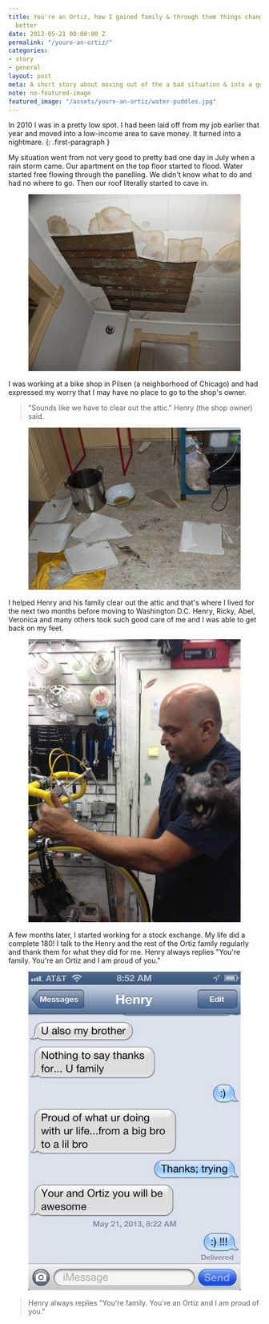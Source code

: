 ```yaml
---
title: You're an Ortiz, how I gained family & through them things changed for the
  better
date: 2013-05-21 00:00:00 Z
permalink: "/youre-an-ortiz/"
categories:
- story
- general
layout: post
meta: A short story about moving out of the a bad situation & into a good one
note: no-featured-image
featured_image: "/assets/youre-an-ortiz/water-puddles.jpg"
---
```


In 2010 I was in a pretty low spot. I had been laid off from my job earlier that year and moved into a low-income area to save money. It turned into a nightmare.
{: .first-paragraph }

My situation went from not very good to pretty bad one day in July when a rain storm came. Our apartment on the top floor started to flood. Water started free flowing through the panelling. We didn't know what to do and had no where to go. Then our roof literally started to cave in.

<figure>
<img src="/assets/youre-an-ortiz/water-logged-ceiling.jpg" alt="Image of the painting the day of" /> 
</figure>

I was working at a bike shop in Pilsen (a neighborhood of Chicago) and had expressed my worry that I may have no place to go to the shop's owner.

> "Sounds like we have to clear out the attic." Henry (the shop owner) said.

<figure>
<img src="/assets/youre-an-ortiz/water-puddles.jpg" alt="My apartment on day 3 when the ceiling started to cave in" /> 
</figure>

I helped Henry and his family clear out the attic and that's where I lived for the next two months before moving to Washington D.C.
Henry, Ricky, Abel, Veronica and many others took such good care of me and I was able to get back on my feet.

<figure>
<img src="/assets/youre-an-ortiz/henry-working-on-bike.jpg" alt="Henry working on my bike" /> 
</figure>

A few months later, I started working for a stock exchange. My life did a complete 180!
I talk to the Henry and the rest of the Ortiz family regularly and thank them for what they did for me.
Henry always replies "You're family. You're an Ortiz and I am proud of you."

<figure>
<img src="/assets/youre-an-ortiz/text-message.jpg" alt="Image of a text that Henry sent me" /> 
</figure>

> Henry always replies "You're family. You're an Ortiz and I am proud of you."
